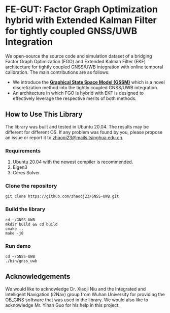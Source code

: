 # FE-GUT: Factor Graph Optimization hybrid with Extended Kalman Filter for tightly coupled GNSS/UWB Integration
We open-source the source code and simulation dataset of a bridging Factor Graph Optimization (FGO) and Extended Kalman Filter (EKF) architecture for tightly coupled GNSS/UWB integration with online temporal calibration. The main contributions are as follows:
* We introduce the **[Graphical State Space Model (GSSM)](https://github.com/shaolinbit/GraphicalStateSpaceModel)** which is a novel discretization method into the tightly coupled GNSS/UWB integration. 
* An architecture in which FGO is hybrid with EKF is designed to effectively leverage the respective merits of both methods.
## How to Use This Library
The library was built and tested in Ubuntu 20.04. The results may be different for different OS. If any problem was found by you, please propose an issue or report it to zhaoqj23@mails.tsinghua.edu.cn.
### Requirements
1) Ubuntu 20.04 with the newest compiler is recommended.
2) Eigen3
3) Ceres Solver
### Clone the repository
```git clone https://github.com/zhaoqj23/GNSS-UWB.git```
### Build the library
```
cd ~/GNSS-UWB
mkdir build && cd build
cmake ..
make -j8
```
### Run demo
```
cd ~/GNSS-UWB
./bin/gnss_uwb
```
## Acknowledgements
We would like to acknowledge Dr. Xiaoji Niu and the Integrated and Intelligent Navigation (i2Nav) group from Wuhan University for providing the OB_GINS software that was used in the library. We would also like to acknowledge Mr. Yihan Guo for his help in this project.
